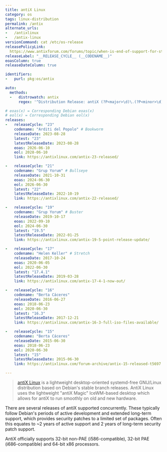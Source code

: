 ```yaml
---
title: antiX Linux
category: os
tags: linux-distribution
permalink: /antix
alternate_urls:
-   /antixlinux
-   /antix-linux
versionCommand: cat /etc/os-release
releasePolicyLink:
  https://www.antixforum.com/forums/topic/when-is-end-of-support-for-stable-antix-versions-17-19/#post-26424
releaseLabel: "__RELEASE_CYCLE__ (__CODENAME__)"
eoasColumn: true
releaseDateColumn: true

identifiers:
-   purl: pkg:os/antix

auto:
  methods:
  -   distrowatch: antix
      regex: '^Distribution Release: antiX (?P<major>\d)\.(?P<minor>\d)$'

# eoas(x) = Corresponding Debian eoas(x)
# eol(x) = Corresponding Debian eol(x)
releases:
-   releaseCycle: "23"
    codename: "Arditi del Popolo" # Bookworm
    releaseDate: 2023-08-28
    latest: "23"
    latestReleaseDate: 2023-08-28
    eoas: 2026-06-10
    eol: 2028-06-10
    link: https://antixlinux.com/antix-23-released/

-   releaseCycle: "21"
    codename: "Grup Yorum" # Bullseye
    releaseDate: 2021-10-31
    eoas: 2024-06-30
    eol: 2026-06-30
    latest: "22"
    latestReleaseDate: 2022-10-19
    link: https://antixlinux.com/antix-22-released/

-   releaseCycle: "19"
    codename: "Grup Yorum" # Buster
    releaseDate: 2019-10-17
    eoas: 2022-09-10
    eol: 2024-06-30
    latest: "19.5"
    latestReleaseDate: 2022-01-25
    link: https://antixlinux.com/antix-19-5-point-release-update/

-   releaseCycle: "17"
    codename: "Helen Keller" # Stretch
    releaseDate: 2017-10-24
    eoas: 2020-06-05
    eol: 2022-06-30
    latest: "17.4.1"
    latestReleaseDate: 2019-03-28
    link: https://antixlinux.com/antix-17-4-1-now-out/

-   releaseCycle: "16"
    codename: "Berta Cáceres"
    releaseDate: 2016-06-27
    eoas: 2018-06-23
    eol: 2020-06-30
    latest: "16.3"
    latestReleaseDate: 2017-12-21
    link: https://antixlinux.com/antix-16-3-full-iso-files-available/

-   releaseCycle: "15"
    codename: "Berta Cáceres"
    releaseDate: 2015-06-30
    eoas: 2018-06-23
    eol: 2020-06-30
    latest: "15"
    latestReleaseDate: 2015-06-30
    link: https://antixlinux.com/forum-archive/antix-15-released-t5697.html

---
```


> [antiX Linux](https://antixlinux.com/) is a lightweight desktop-oriented systemd-free GNU/Linux
> distribution based on Debian's stable branch releases. AntiX Linux uses the lightweight
> "antiX Magic" IceWM-based desktop which allows for antiX to run smoothly on old and new hardware.

There are several releases of antiX supported concurrently. These typically follow Debian's periods
of active development and extended long-term support, which provides security patches to a limited
set of packages. Often this equates to ~2 years of active support and 2 years of long-term security
patch support.

AntiX officially supports 32-bit non-PAE (i586-compatible), 32-bit PAE (i686-compatible) and 64-bit
x86 processors.
